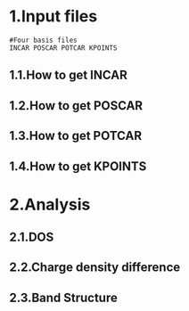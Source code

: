 # 1.Input files
```
#Four basis files
INCAR POSCAR POTCAR KPOINTS
```
## 1.1.How to get INCAR
## 1.2.How to get POSCAR
## 1.3.How to get POTCAR
## 1.4.How to get KPOINTS

# 2.Analysis
## 2.1.DOS
## 2.2.Charge density difference
## 2.3.Band Structure
